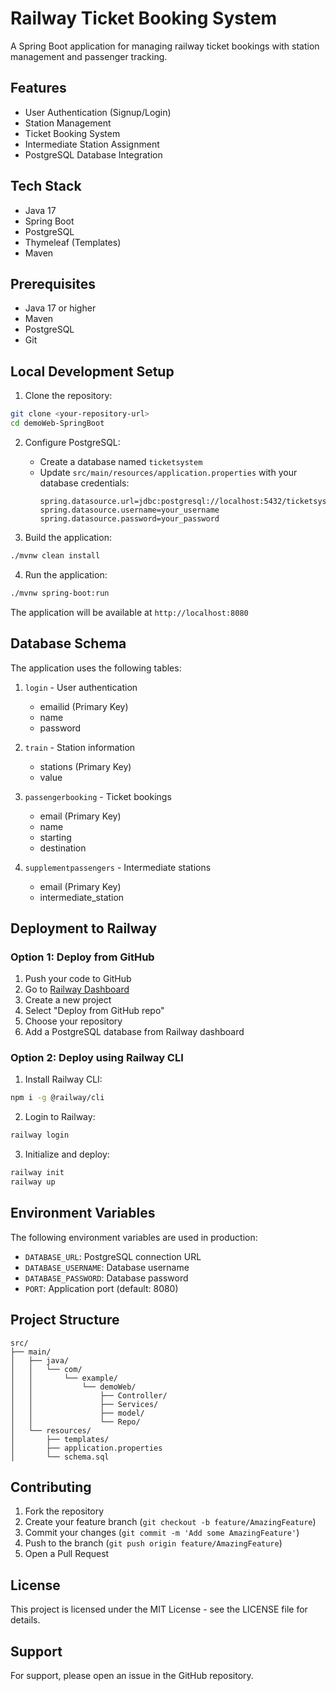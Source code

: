 # Railway Ticket Booking System

A Spring Boot application for managing railway ticket bookings with station management and passenger tracking.

## Features

- User Authentication (Signup/Login)
- Station Management
- Ticket Booking System
- Intermediate Station Assignment
- PostgreSQL Database Integration

## Tech Stack

- Java 17
- Spring Boot
- PostgreSQL
- Thymeleaf (Templates)
- Maven

## Prerequisites

- Java 17 or higher
- Maven
- PostgreSQL
- Git

## Local Development Setup

1. Clone the repository:
```bash
git clone <your-repository-url>
cd demoWeb-SpringBoot
```

2. Configure PostgreSQL:
   - Create a database named `ticketsystem`
   - Update `src/main/resources/application.properties` with your database credentials:
     ```properties
     spring.datasource.url=jdbc:postgresql://localhost:5432/ticketsystem
     spring.datasource.username=your_username
     spring.datasource.password=your_password
     ```

3. Build the application:
```bash
./mvnw clean install
```

4. Run the application:
```bash
./mvnw spring-boot:run
```

The application will be available at `http://localhost:8080`

## Database Schema

The application uses the following tables:

1. `login` - User authentication
   - emailid (Primary Key)
   - name
   - password

2. `train` - Station information
   - stations (Primary Key)
   - value

3. `passengerbooking` - Ticket bookings
   - email (Primary Key)
   - name
   - starting
   - destination

4. `supplementpassengers` - Intermediate stations
   - email (Primary Key)
   - intermediate_station

## Deployment to Railway

### Option 1: Deploy from GitHub

1. Push your code to GitHub
2. Go to [Railway Dashboard](https://railway.app/dashboard)
3. Create a new project
4. Select "Deploy from GitHub repo"
5. Choose your repository
6. Add a PostgreSQL database from Railway dashboard

### Option 2: Deploy using Railway CLI

1. Install Railway CLI:
```bash
npm i -g @railway/cli
```

2. Login to Railway:
```bash
railway login
```

3. Initialize and deploy:
```bash
railway init
railway up
```

## Environment Variables

The following environment variables are used in production:

- `DATABASE_URL`: PostgreSQL connection URL
- `DATABASE_USERNAME`: Database username
- `DATABASE_PASSWORD`: Database password
- `PORT`: Application port (default: 8080)

## Project Structure

```
src/
├── main/
│   ├── java/
│   │   └── com/
│   │       └── example/
│   │           └── demoWeb/
│   │               ├── Controller/
│   │               ├── Services/
│   │               ├── model/
│   │               └── Repo/
│   └── resources/
│       ├── templates/
│       ├── application.properties
│       └── schema.sql
```

## Contributing

1. Fork the repository
2. Create your feature branch (`git checkout -b feature/AmazingFeature`)
3. Commit your changes (`git commit -m 'Add some AmazingFeature'`)
4. Push to the branch (`git push origin feature/AmazingFeature`)
5. Open a Pull Request

## License

This project is licensed under the MIT License - see the LICENSE file for details.

## Support

For support, please open an issue in the GitHub repository. 